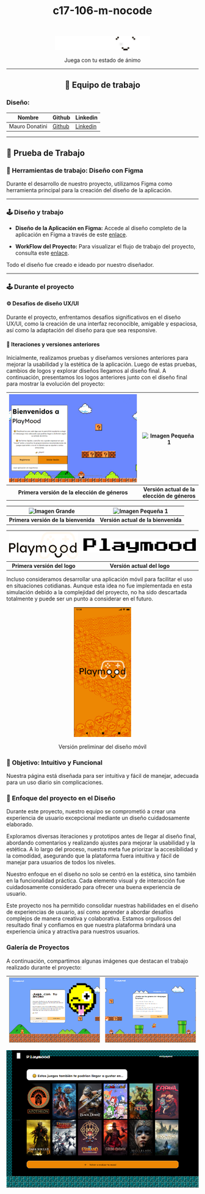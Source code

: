 <h1 align="center">c17-106-m-nocode</h1>
<br/>

<p align="center">
  <img src="logos/Logo Playmood.png" alt="Logo del proyecto" width="250">
</p>
<p align="center">Juega con tu estado de ánimo</p>

--------------

<h2 align="center">💼 Equipo de trabajo</h2>

### Diseño:

| Nombre   | Github                                  | Linkedin                                |
|----------|-----------------------------------------|-----------------------------------------|
| Mauro Donatini | [Github](enlace/al/perfil/github)    | [Linkedin](enlace/al/perfil/linkedin)|

---

## 💼 Prueba de Trabajo

### 🔧 Herramientas de trabajo: Diseño con Figma

Durante el desarrollo de nuestro proyecto, utilizamos Figma como herramienta principal para la creación del diseño de la aplicación.

---
### 🕹 Diseño y trabajo

- **Diseño de la Aplicación en Figma:** Accede al diseño completo de la aplicación en Figma a través de este [enlace](https://www.figma.com/file/8GvjPCEUd6DQGIiseHbukL/Playmood?type=design&node-id=0-1&mode=design&t=8BSNm33dfeyVmprR-0).
  
- **WorkFlow del Proyecto:** Para visualizar el flujo de trabajo del proyecto, consulta este [enlace](https://www.figma.com/file/Jf8QA2G79Vi4ZjrTMa9LqS/Flow-Chart-PlayMood?type=whiteboard&node-id=0-1&t=8tGSWETXvJ45zgp4-0).


Todo el diseño fue creado e ideado por nuestro diseñador.

---

### 🕹 Durante el proyecto

#### ⚙ Desafíos de diseño UX/UI
Durante el proyecto, enfrentamos desafíos significativos en el diseño UX/UI, como la creación de una interfaz reconocible, amigable y espaciosa, así como la adaptación del diseño para que sea responsive.

#### 🔁 Iteraciones y versiones anteriores
Inicialmente, realizamos pruebas y diseñamos versiones anteriores para mejorar la usabilidad y la estética de la aplicación. Luego de estas pruebas, cambios de logos y explorar diseños llegamos al diseño final. A continuación, presentamos los logos anteriores junto con el diseño final para mostrar la evolución del proyecto:

| ![Imagen Grande](fotosDelProyecto/PrimeraVersionBubble.png) | ![Imagen Pequeña 1](fotosDelProyecto/bubblediseño.png) |
|:--:|:--:|
| **Primera versión de la elección de géneros** | **Versión actual de la elección de géneros** |

| ![Imagen Grande](fotosDelProyecto/diseñoviejoGeneros.png) | ![Imagen Pequeña 1](fotosDelProyecto/diseñonuevoGeneros.png) |
|:--:|:--:|
| **Primera versión de la bienvenida** | **Versión actual de la bienvenida** |

| ![Imagen Grande](fotosDelProyecto/PlaymoodLogoViejo.png) | ![Imagen Pequeña 1](fotosDelProyecto/PlaymoodActual.png) |
|:--:|:--:|
| **Primera versión del logo** | **Versión actual del logo** |


Incluso consideramos desarrollar una aplicación móvil para facilitar el uso en situaciones cotidianas. Aunque esta idea no fue implementada en esta simulación debido a la complejidad del proyecto, no ha sido descartada totalmente y puede ser un punto a considerar en el futuro.

<p align="center">
  <img src="fotosDelProyecto/pruebaapp.png" alt="Versión preliminar del diseño móvil" width="150" />
</p>

<p align="center">Versión preliminar del diseño móvil</p>


### 🎯 Objetivo: Intuitivo y Funcional
Nuestra página está diseñada para ser intuitiva y fácil de manejar, adecuada para un uso diario sin complicaciones.

### 🎨 Enfoque del proyecto en el **Diseño**

Durante este proyecto, nuestro equipo se comprometió a crear una experiencia de usuario excepcional mediante un diseño cuidadosamente elaborado.

Exploramos diversas iteraciones y prototipos antes de llegar al diseño final, abordando comentarios y realizando ajustes para mejorar la usabilidad y la estética. A lo largo del proceso, nuestra meta fue priorizar la accesibilidad y la comodidad, asegurando que la plataforma fuera intuitiva y fácil de manejar para usuarios de todos los niveles.

Nuestro enfoque en el diseño no solo se centró en la estética, sino también en la funcionalidad práctica. Cada elemento visual y de interacción fue cuidadosamente considerado para ofrecer una buena experiencia de usuario.

Este proyecto nos ha permitido consolidar nuestras habilidades en el diseño de experiencias de usuario, así como aprender a abordar desafíos complejos de manera creativa y colaborativa. Estamos orgullosos del resultado final y confiamos en que nuestra plataforma brindará una experiencia única y atractiva para nuestros usuarios.

### Galería de Proyectos
A continuación, compartimos algunas imágenes que destacan el trabajo realizado durante el proyecto:


| ![Imagen Grande](fotosDelProyecto/bubble1.png) | ![Imagen Pequeña 1](fotosDelProyecto/bubble2.png) |
|:--:|:--:|


![Imagen Pequeña 2](fotosDelProyecto/bubble3.png)




